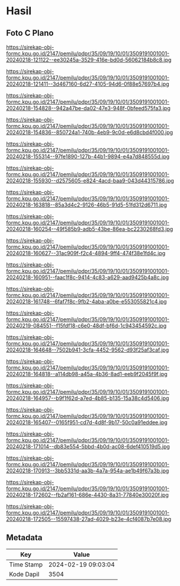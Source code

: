 # Hasil

## Foto C Plano

https://sirekap-obj-formc.kpu.go.id/2147/pemilu/pdpr/35/09/19/10/01/3509191001001-20240218-121122--ee30245a-3529-416e-bd0d-56062184b8c8.jpg

https://sirekap-obj-formc.kpu.go.id/2147/pemilu/pdpr/35/09/19/10/01/3509191001001-20240218-121411--3d467160-6d27-4105-94d6-0f88e57697b4.jpg

https://sirekap-obj-formc.kpu.go.id/2147/pemilu/pdpr/35/09/19/10/01/3509191001001-20240218-154828--942a47be-da02-47e3-948f-0bfeed575fa3.jpg

https://sirekap-obj-formc.kpu.go.id/2147/pemilu/pdpr/35/09/19/10/01/3509191001001-20240218-154836--850724a1-740b-4eb9-9c0d-e6d8cbd4f000.jpg

https://sirekap-obj-formc.kpu.go.id/2147/pemilu/pdpr/35/09/19/10/01/3509191001001-20240218-155314--97fe1890-127b-44b1-9894-e4a7d848555d.jpg

https://sirekap-obj-formc.kpu.go.id/2147/pemilu/pdpr/35/09/19/10/01/3509191001001-20240218-155930--d2575605-e824-4acd-baa9-043d44315786.jpg

https://sirekap-obj-formc.kpu.go.id/2147/pemilu/pdpr/35/09/19/10/01/3509191001001-20240218-163818--85a3d4c2-9126-46b5-91d5-51fd312d6711.jpg

https://sirekap-obj-formc.kpu.go.id/2147/pemilu/pdpr/35/09/19/10/01/3509191001001-20240218-160254--49f585b9-adb5-43be-86ea-bc2230268fd3.jpg

https://sirekap-obj-formc.kpu.go.id/2147/pemilu/pdpr/35/09/19/10/01/3509191001001-20240218-160627--31ac909f-f2c4-4894-9ff4-474f38e1fd4c.jpg

https://sirekap-obj-formc.kpu.go.id/2147/pemilu/pdpr/35/09/19/10/01/3509191001001-20240218-160951--faac1f8c-9414-4c83-a629-aad9425b4a8c.jpg

https://sirekap-obj-formc.kpu.go.id/2147/pemilu/pdpr/35/09/19/10/01/3509191001001-20240218-161748--6faf7f8c-9fb2-4aba-a0be-e553055821c4.jpg

https://sirekap-obj-formc.kpu.go.id/2147/pemilu/pdpr/35/09/19/10/01/3509191001001-20240219-084551--f15fdf18-c6e0-48df-bf6d-1c943454592c.jpg

https://sirekap-obj-formc.kpu.go.id/2147/pemilu/pdpr/35/09/19/10/01/3509191001001-20240218-164648--7502b941-3cfa-4452-9562-d93f25af3caf.jpg

https://sirekap-obj-formc.kpu.go.id/2147/pemilu/pdpr/35/09/19/10/01/3509191001001-20240218-164818--a114db98-a45a-4b36-8ad1-eeb9f2045f9f.jpg

https://sirekap-obj-formc.kpu.go.id/2147/pemilu/pdpr/35/09/19/10/01/3509191001001-20240218-164957--b9f1f62d-a7ed-4b85-b135-15a38c4d5406.jpg

https://sirekap-obj-formc.kpu.go.id/2147/pemilu/pdpr/35/09/19/10/01/3509191001001-20240218-165407--0165f951-cd7d-4d8f-9b17-50c0a91eddee.jpg

https://sirekap-obj-formc.kpu.go.id/2147/pemilu/pdpr/35/09/19/10/01/3509191001001-20240218-171014--db83e554-5bbd-4b0d-ac08-6def410519d5.jpg

https://sirekap-obj-formc.kpu.go.id/2147/pemilu/pdpr/35/09/19/10/01/3509191001001-20240218-170913--3bb5331d-aa3b-4a7a-954a-ae1b49f67a3b.jpg

https://sirekap-obj-formc.kpu.go.id/2147/pemilu/pdpr/35/09/19/10/01/3509191001001-20240218-172602--fb2af161-686e-4430-8a31-77840e30020f.jpg

https://sirekap-obj-formc.kpu.go.id/2147/pemilu/pdpr/35/09/19/10/01/3509191001001-20240218-172505--15597438-27ad-4029-b23e-4cf4087b7e08.jpg


## Metadata

| Key        | Value               |
| ---------- | ------------------- |
| Time Stamp | 2024-02-19 09:03:04 |
| Kode Dapil | 3504                |




